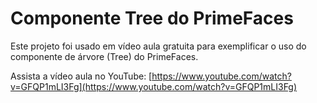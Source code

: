 # Componente Tree do PrimeFaces

Este projeto foi usado em vídeo aula gratuita para exemplificar
o uso do componente de árvore (Tree) do PrimeFaces.

Assista a vídeo aula no YouTube: [https://www.youtube.com/watch?v=GFQP1mLI3Fg](https://www.youtube.com/watch?v=GFQP1mLI3Fg)